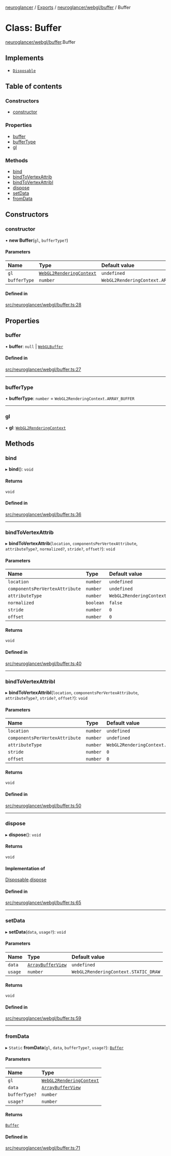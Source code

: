 [neuroglancer](../README.md) / [Exports](../modules.md) / [neuroglancer/webgl/buffer](../modules/neuroglancer_webgl_buffer.md) / Buffer

# Class: Buffer

[neuroglancer/webgl/buffer](../modules/neuroglancer_webgl_buffer.md).Buffer

## Implements

- [`Disposable`](../interfaces/neuroglancer_util_disposable.Disposable.md)

## Table of contents

### Constructors

- [constructor](neuroglancer_webgl_buffer.Buffer.md#constructor)

### Properties

- [buffer](neuroglancer_webgl_buffer.Buffer.md#buffer)
- [bufferType](neuroglancer_webgl_buffer.Buffer.md#buffertype)
- [gl](neuroglancer_webgl_buffer.Buffer.md#gl)

### Methods

- [bind](neuroglancer_webgl_buffer.Buffer.md#bind)
- [bindToVertexAttrib](neuroglancer_webgl_buffer.Buffer.md#bindtovertexattrib)
- [bindToVertexAttribI](neuroglancer_webgl_buffer.Buffer.md#bindtovertexattribi)
- [dispose](neuroglancer_webgl_buffer.Buffer.md#dispose)
- [setData](neuroglancer_webgl_buffer.Buffer.md#setdata)
- [fromData](neuroglancer_webgl_buffer.Buffer.md#fromdata)

## Constructors

### constructor

• **new Buffer**(`gl`, `bufferType?`)

#### Parameters

| Name | Type | Default value |
| :------ | :------ | :------ |
| `gl` | [`WebGL2RenderingContext`](../modules/main_module._internal_.md#webgl2renderingcontext) | `undefined` |
| `bufferType` | `number` | `WebGL2RenderingContext.ARRAY_BUFFER` |

#### Defined in

[src/neuroglancer/webgl/buffer.ts:28](https://github.com/ActiveBrainAtlas2/neuroglancer/blob/034b457d/src/neuroglancer/webgl/buffer.ts#L28)

## Properties

### buffer

• **buffer**: ``null`` \| [`WebGLBuffer`](../modules/main_module._internal_.md#webglbuffer)

#### Defined in

[src/neuroglancer/webgl/buffer.ts:27](https://github.com/ActiveBrainAtlas2/neuroglancer/blob/034b457d/src/neuroglancer/webgl/buffer.ts#L27)

___

### bufferType

• **bufferType**: `number` = `WebGL2RenderingContext.ARRAY_BUFFER`

___

### gl

• **gl**: [`WebGL2RenderingContext`](../modules/main_module._internal_.md#webgl2renderingcontext)

## Methods

### bind

▸ **bind**(): `void`

#### Returns

`void`

#### Defined in

[src/neuroglancer/webgl/buffer.ts:36](https://github.com/ActiveBrainAtlas2/neuroglancer/blob/034b457d/src/neuroglancer/webgl/buffer.ts#L36)

___

### bindToVertexAttrib

▸ **bindToVertexAttrib**(`location`, `componentsPerVertexAttribute`, `attributeType?`, `normalized?`, `stride?`, `offset?`): `void`

#### Parameters

| Name | Type | Default value |
| :------ | :------ | :------ |
| `location` | `number` | `undefined` |
| `componentsPerVertexAttribute` | `number` | `undefined` |
| `attributeType` | `number` | `WebGL2RenderingContext.FLOAT` |
| `normalized` | `boolean` | `false` |
| `stride` | `number` | `0` |
| `offset` | `number` | `0` |

#### Returns

`void`

#### Defined in

[src/neuroglancer/webgl/buffer.ts:40](https://github.com/ActiveBrainAtlas2/neuroglancer/blob/034b457d/src/neuroglancer/webgl/buffer.ts#L40)

___

### bindToVertexAttribI

▸ **bindToVertexAttribI**(`location`, `componentsPerVertexAttribute`, `attributeType?`, `stride?`, `offset?`): `void`

#### Parameters

| Name | Type | Default value |
| :------ | :------ | :------ |
| `location` | `number` | `undefined` |
| `componentsPerVertexAttribute` | `number` | `undefined` |
| `attributeType` | `number` | `WebGL2RenderingContext.UNSIGNED_INT` |
| `stride` | `number` | `0` |
| `offset` | `number` | `0` |

#### Returns

`void`

#### Defined in

[src/neuroglancer/webgl/buffer.ts:50](https://github.com/ActiveBrainAtlas2/neuroglancer/blob/034b457d/src/neuroglancer/webgl/buffer.ts#L50)

___

### dispose

▸ **dispose**(): `void`

#### Returns

`void`

#### Implementation of

[Disposable](../interfaces/neuroglancer_util_disposable.Disposable.md).[dispose](../interfaces/neuroglancer_util_disposable.Disposable.md#dispose)

#### Defined in

[src/neuroglancer/webgl/buffer.ts:65](https://github.com/ActiveBrainAtlas2/neuroglancer/blob/034b457d/src/neuroglancer/webgl/buffer.ts#L65)

___

### setData

▸ **setData**(`data`, `usage?`): `void`

#### Parameters

| Name | Type | Default value |
| :------ | :------ | :------ |
| `data` | [`ArrayBufferView`](../interfaces/main_module._internal_.ArrayBufferView.md) | `undefined` |
| `usage` | `number` | `WebGL2RenderingContext.STATIC_DRAW` |

#### Returns

`void`

#### Defined in

[src/neuroglancer/webgl/buffer.ts:59](https://github.com/ActiveBrainAtlas2/neuroglancer/blob/034b457d/src/neuroglancer/webgl/buffer.ts#L59)

___

### fromData

▸ `Static` **fromData**(`gl`, `data`, `bufferType?`, `usage?`): [`Buffer`](neuroglancer_webgl_buffer.Buffer.md)

#### Parameters

| Name | Type |
| :------ | :------ |
| `gl` | [`WebGL2RenderingContext`](../modules/main_module._internal_.md#webgl2renderingcontext) |
| `data` | [`ArrayBufferView`](../interfaces/main_module._internal_.ArrayBufferView.md) |
| `bufferType?` | `number` |
| `usage?` | `number` |

#### Returns

[`Buffer`](neuroglancer_webgl_buffer.Buffer.md)

#### Defined in

[src/neuroglancer/webgl/buffer.ts:71](https://github.com/ActiveBrainAtlas2/neuroglancer/blob/034b457d/src/neuroglancer/webgl/buffer.ts#L71)
